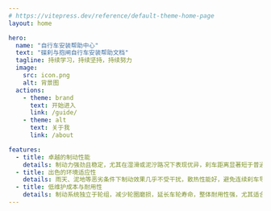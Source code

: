 ```yaml
---
# https://vitepress.dev/reference/default-theme-home-page
layout: home

hero:
  name: "自行车安装帮助中心"
  text: "碟刹与抱闸自行车安装帮助文档"
  tagline: 持续学习，持续坚持，持续努力
  image:
    src: icon.png
    alt: 背景图
  actions:
    - theme: brand
      text: 开始进入
      link: /guide/
    - theme: alt
      text: 关于我
      link: /about

features:
  - title: 卓越的制动性能
    details: 制动力强劲且稳定，尤其在湿滑或泥泞路况下表现优异，刹车距离显著短于普通刹车，通过独立碟片摩擦制动，不受轮圈脏污或变形影响，紧急制动更可靠。
  - title: 出色的环境适应性
    details: 雨天、泥地等恶劣条件下制动效果几乎不受干扰，散热性能好，避免连续刹车导致的“热衰减”，碟片材质散热快，适合长下坡或高强度骑行场景。
  - title: 低维护成本与耐用性
    details: 制动系统独立于轮组，减少轮圈磨损，延长车轮寿命，整体耐用性强，尤其适合山地车复杂路况需求，如散热性同时支撑了环境适应性和制动稳定性。
---
```


